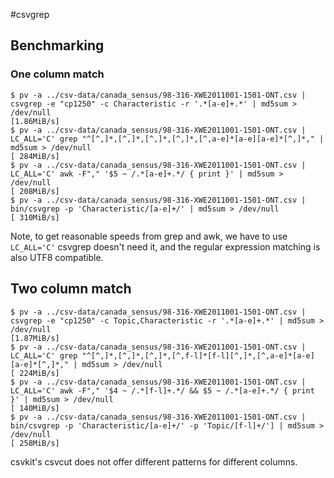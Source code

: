 #csvgrep

## Benchmarking

### One column match

```
$ pv -a ../csv-data/canada_sensus/98-316-XWE2011001-1501-ONT.csv | csvgrep -e "cp1250" -c Characteristic -r '.*[a-e]+.*' | md5sum > /dev/null
[1.86MiB/s]
$ pv -a ../csv-data/canada_sensus/98-316-XWE2011001-1501-ONT.csv | LC_ALL='C' grep "^[^,]*,[^,]*,[^,]*,[^,]*,[^,a-e]*[a-e][a-e]*[^,]*," | md5sum > /dev/null
[ 284MiB/s]
$ pv -a ../csv-data/canada_sensus/98-316-XWE2011001-1501-ONT.csv | LC_ALL='C' awk -F"," '$5 ~ /.*[a-e]+.*/ { print }' | md5sum > /dev/null
[ 208MiB/s]
$ pv -a ../csv-data/canada_sensus/98-316-XWE2011001-1501-ONT.csv | bin/csvgrep -p 'Characteristic/[a-e]+/' | md5sum > /dev/null
[ 310MiB/s]
```

Note, to get reasonable speeds from grep and awk, we have to use `LC_ALL='C'` csvgrep doesn't need it, and the regular expression matching is also UTF8 compatible.

## Two column match

```
$ pv -a ../csv-data/canada_sensus/98-316-XWE2011001-1501-ONT.csv | csvgrep -e "cp1250" -c Topic,Characteristic -r '.*[a-e]+.*' | md5sum > /dev/null
[1.87MiB/s]
$ pv -a ../csv-data/canada_sensus/98-316-XWE2011001-1501-ONT.csv | LC_ALL='C' grep "^[^,]*,[^,]*,[^,]*,[^,f-l]*[f-l][^,]*,[^,a-e]*[a-e][a-e]*[^,]*," | md5sum > /dev/null
[ 224MiB/s]
$ pv -a ../csv-data/canada_sensus/98-316-XWE2011001-1501-ONT.csv | LC_ALL='C' awk -F"," '$4 ~ /.*[f-l]+.*/ && $5 ~ /.*[a-e]+.*/ { print }' | md5sum > /dev/null
[ 140MiB/s]
$ pv -a ../csv-data/canada_sensus/98-316-XWE2011001-1501-ONT.csv | bin/csvgrep -p 'Characteristic/[a-e]+/' -p 'Topic/[f-l]+/'] | md5sum > /dev/null
[ 258MiB/s]
```

csvkit's csvcut does not offer different patterns for different columns.
